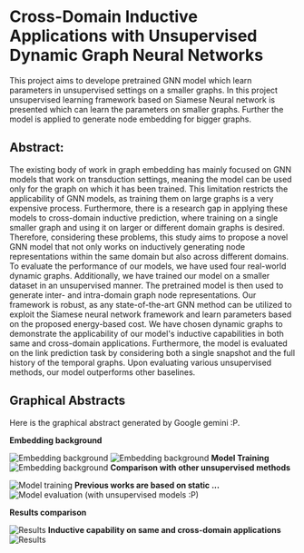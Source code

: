 # Cross-Domain Inductive Applications with Unsupervised Dynamic Graph Neural Networks
This project aims to develope pretrained GNN model which learn parameters in unsupervised settings on a smaller graphs. In this project unsupervised learning framework based on Siamese Neural network is presented which can learn the parameters on smaller graphs. Further the model is applied to generate node embedding for bigger graphs. 

## Abstract: 
The existing body of work in graph embedding has mainly focused on GNN models that work on transduction settings, meaning the model can be used only for the graph on which it has been trained. This limitation restricts the applicability of GNN models, as training them on large graphs is a very expensive process. Furthermore, there is a research gap in applying these models to cross-domain inductive prediction, where training on a single smaller graph and using it on larger or different domain graphs is desired. Therefore, considering these problems, this study aims to propose a novel GNN model that not only works on inductively generating node representations within the same domain but also across different domains. To evaluate the performance of our models, we have used four real-world dynamic graphs. Additionally, we have trained our model on a smaller dataset in an unsupervised manner. The pretrained model is then used to generate inter- and intra-domain graph node representations. Our framework is robust, as any state-of-the-art GNN method can be utilized to exploit the Siamese neural network framework and learn parameters based on the proposed energy-based cost. We have chosen dynamic graphs to demonstrate the applicability of our model's inductive capabilities in both same and cross-domain applications. Furthermore, the model is evaluated on the link prediction task by considering both a single snapshot and the full history of the temporal graphs. Upon evaluating various unsupervised methods, our model outperforms other baselines.


## Graphical Abstracts
Here is the graphical abstract generated by Google gemini :P.

**Embedding background** 


![Embedding background](./graphicalAbstracts/graphicaAbstract1.jpg)
![Embedding background](./graphicalAbstracts/graphicalAbastrac2.jpg)
**Model Training** 
![Embedding background](./graphicalAbstracts/graphicalAbstract3.jpg)
**Comparison with other unsupervised methods**

![Model training](./graphicalAbstracts/graphicalAbstract4.jpg)
**Previous works are based on static ...**
![Model evaluation (with unsupervised models :P)](./graphicalAbstracts/graphicalAbstract5.jpg)

**Results comparison** 

![Results](./graphicalAbstracts/graphicalAbstract6.jpg)
**Inductive capability on same and cross-domain applications**
![Results](./graphicalAbstracts/graphicalAbstract7.jpg)
